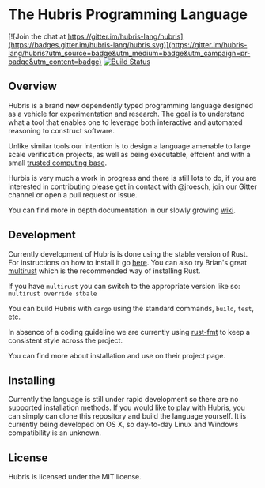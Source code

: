 # The Hubris Programming Language 

[![Join the chat at https://gitter.im/hubris-lang/hubris](https://badges.gitter.im/hubris-lang/hubris.svg)](https://gitter.im/hubris-lang/hubris?utm_source=badge&utm_medium=badge&utm_campaign=pr-badge&utm_content=badge)
[![Build Status](https://travis-ci.org/hubris-lang/hubris.svg?branch=master)](https://travis-ci.org/hubris-lang/hubris)

## Overview
Hubris is a brand new dependently typed programming language designed as
a vehicle for experimentation and research. The goal is to understand
what a tool that enables one to leverage both interactive and automated
reasoning to construct software.

Unlike similar tools our intention is to design a language amenable to
large scale verification projects, as well as being executable, effcient
and with a small [trusted computing base](https://en.wikipedia.org/wiki/Trusted_computing_base).

Hurbis is very much a work in progress and there is still lots to do, if
you are interested in contributing please get in contact with @jroesch, join
our Gitter channel or open a pull request or issue.

You can find more in depth documentation in our slowly growing 
[wiki](https://github.com/hubris-lang/hubris/wiki).

## Development

Currently development of Hubris is done using the stable version of Rust. 
For instructions on how to install it go [here](https://www.rust-lang.org/downloads.html). 
You can also try Brian's great [multirust](https://github.com/brson/multirust) which 
is the recommended way of installing Rust.

If you have `multirust` you can switch to the appropriate version like so:
`multirust override stbale`

You can build Hubris with `cargo` using the standard commands, `build`, `test`,
etc.

In absence of a coding guideline we are currently using
[rust-fmt](https://github.com/rust-lang-nursery/rustfmt)
to keep a consistent style across the project.

You can find more about installation and use on their project page.

## Installing

Currently the language is still under rapid development so there are no supported
installation methods. If you would like to play with Hubris, you can simply 
can clone this repository and build the language yourself. It is currently 
being developed on OS X, so day-to-day Linux and Windows compatibility is an 
unknown.

## License

Hubris is licensed under the MIT license.
